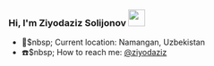 ### Hi, I'm Ziyodaziz Solijonov <img src="https://media.giphy.com/media/hvRJCLFzcasrR4ia7z/giphy.gif" width="30px">

- 🎈$nbsp; Current location: Namangan, Uzbekistan
- ☎️$nbsp; How to reach me: [@ziyodaziz](https://instagram.com/ziyodaziz/)



